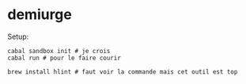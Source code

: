 # demiurge

Setup:

```shell
cabal sandbox init # je crois
cabal run # pour le faire courir

brew install hlint # faut voir la commande mais cet outil est top
```
